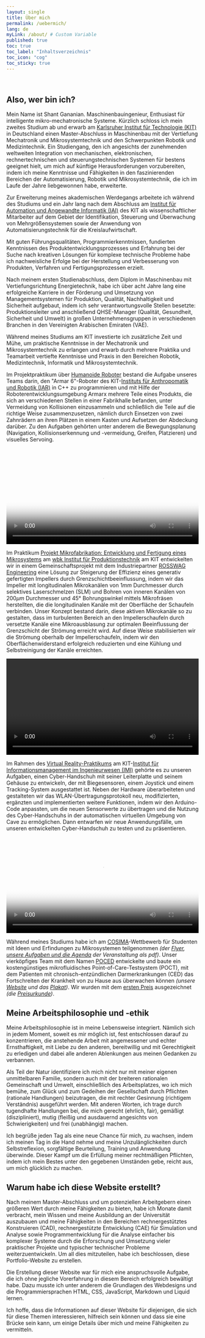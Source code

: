 ```yaml
---
layout: single
title: Über mich
permalink: /uebermich/
lang: de
myLink: /about/ # Custom Variable
published: true
toc: true
toc_label: "Inhaltsverzeichnis"
toc_icon: "cog"
toc_sticky: true
---
```


<br>

<a id="section-a"></a>
## Also, wer bin ich?

Mein Name ist Shant Gananian. Maschinenbauingenieur, Enthusiast für intelligente mikro-mechatronische Systeme. Kürzlich schloss ich mein zweites Studium ab und erwarb am [Karlsruher Institut für Technologie (KIT)](https://www.kit.edu/) in Deutschland einen Master-Abschluss in Maschinenbau mit der Vertiefung Mechatronik und Mikrosystemtechnik und den Schwerpunkten Robotik und Medizintechnik. Ein Studiengang, den ich angesichts der zunehmenden weltweiten Integration von mechanischen, elektronischen, rechnertechnischen und steuerungstechnischen Systemen für bestens geeignet hielt, um mich auf künftige Herausforderungen vorzubereiten, indem ich meine Kenntnisse und Fähigkeiten in den faszinierenden Bereichen der Automatisierung, Robotik und Mikrosystemtechnik, die ich im Laufe der Jahre liebgewonnen habe, erweiterte.

Zur Erweiterung meines akademischen Werdegangs arbeitete ich während des Studiums und ein Jahr lang nach dem Abschluss am [Institut für Automation und Angewandte Informatik (IAI)](https://www.iai.kit.edu/index.php) des KIT als wissenschaftlicher Mitarbeiter auf dem Gebiet der Identifikation, Steuerung und Überwachung von Mehrgrößensystemen sowie der Anwendung von Automatisierungstechnik für die Kreislaufwirtschaft.

Mit guten Führungsqualitäten, Programmierkenntnissen, fundierten Kenntnissen des Produktentwicklungsprozesses und Erfahrung bei der Suche nach kreativen Lösungen für komplexe technische Probleme habe ich nachweisliche Erfolge bei der Herstellung und Verbesserung von Produkten, Verfahren und Fertigungsprozessen erzielt.

Nach meinem ersten Studienabschluss, dem Diplom in Maschinenbau mit Vertiefungsrichtung Energietechnik, habe ich über acht Jahre lang eine erfolgreiche Karriere in der Förderung und Umsetzung von Managementsystemen für Produktion, Qualität, Nachhaltigkeit und Sicherheit aufgebaut, indem ich sehr verantwortungsvolle Stellen besetzte: Produktionsleiter und anschließend QHSE-Manager (Qualität, Gesundheit, Sicherheit und Umwelt) in großen Unternehmensgruppen in verschiedenen Branchen in den Vereinigten Arabischen Emiraten (VAE).

Während meines Studiums am KIT investierte ich zusätzliche Zeit und Mühe, um praktische Kenntnisse in der Mechatronik und Mikrosystemtechnik zu erlangen und erwarb durch mehrere Praktika und Teamarbeit vertiefte Kenntnisse und Praxis in den Bereichen Robotik, Medizintechnik, Informatik und Mikrosystemtechnik.

Im Projektpraktikum über [Humanoide Roboter](https://h2t.iar.kit.edu/28_1709.php) bestand die Aufgabe unseres Teams darin, den "Armar 6"-Roboter des KIT-[Instituts für Anthropomatik und Robotik (IAR)](https://www.informatik.kit.edu/5107.php) in C++ zu programmieren und mit Hilfe der Roboterentwicklungsumgebung Armarx mehrere Teile eines Produkts, die sich an verschiedenen Stellen in einer Fabrikhalle befanden, unter Vermeidung von Kollisionen einzusammeln und schließlich die Teile auf die richtige Weise zusammenzusetzen, nämlich durch Einsetzen von zwei Zahnrädern an ihren Plätzen in einem Kasten und Aufsetzen der Abdeckung darüber. Zu den Aufgaben gehörten unter anderem die Bewegungsplanung (Navigation, Kollisionserkennung und -vermeidung, Greifen, Platzieren) und visuelles Servoing.

<center>
    <p>
        <video width="100%" height=auto poster="/assets/vid/about/Humanoide Roboter - Praktikum.png" controls>
        <source src="/assets/vid/about/Humanoide Roboter - Praktikum.mp4" type="video/mp4">
        <source src="/assets/vid/about/Humanoide Roboter - Praktikum.ogg" type="video/ogg">
        Ihr Browser unterstützt das Video-Tag nicht.
        </video>
    </p>
</center>

Im Praktikum [Projekt Mikrofabrikation: Entwicklung und Fertigung eines Mikrosystems](https://www.wbk.kit.edu/lehrveranstaltungen_2058.php) am [wbk Institut für Produktionstechnik](https://www.wbk.kit.edu/) am KIT entwickelten wir in einem Gemeinschaftsprojekt mit dem Industriepartner [ROSSWAG Engineering](https://rosswag-engineering.de) eine Lösung zur Steigerung der Effizienz eines generativ gefertigten Impellers durch Grenzschichtbeeinflussung, indem wir das Impeller mit longitudinalen Mikrokanälen von $1mm$ Durchmesser durch selektives Laserschmelzen (SLM) und Bohren von inneren Kanälen von $200 \mu m$ Durchmesser und $45°$ Bohrungswinkel mittels Mikrofräsen herstellten, die die longitudinalen Kanäle mit der Oberfläche der Schaufeln verbinden. Unser Konzept bestand darin, diese aktiven Mikrokanäle so zu gestalten, dass im turbulenten Bereich an den Impellerschaufeln durch versetzte Kanäle eine Mikroausblasung zur optimalen Beeinflussung der Grenzschicht der Strömung erreicht wird. Auf diese Weise stabilisierten wir die Strömung oberhalb der Impellerschaufeln, indem wir den Oberflächenwiderstand erfolgreich reduzierten und eine Kühlung und Selbstreinigung der Kanäle erreichten.

<center>
    <p>
        <video width="100%" height=auto controls preload="metadata">
        <source src="/assets/vid/about/Mikrofertigung Abschlusspräsentation.mp4#t=0.1" type="video/mp4">
        <source src="/assets/vid/about/Mikrofertigung Abschlusspräsentation.ogg#t=0.1" type="video/ogg">
        Ihr Browser unterstützt das Video-Tag nicht.
        </video>
    </p>
</center>

Im Rahmen des [Virtual Reality-Praktikums](https://www.imi.kit.edu/208_623.php) am KIT-[Institut für Informationsmanagement im Ingenieurwesen (IMI)](https://www.imi.kit.edu/) gehörte es zu unseren Aufgaben, einen Cyber-Handschuh mit seiner Leiterplatte und seinem Gehäuse zu entwickeln, der mit Biegesensoren, einem Joystick und einem Tracking-System ausgestattet ist. Neben der Hardware überarbeiteten und gestalteten wir das WLAN-Übertragungsprotokoll neu, modifizierten, ergänzten und implementierten weitere Funktionen, indem wir den Arduino-Code anpassten, um die neuen Sensorwerte zu übertragen und die Nutzung des Cyber-Handschuhs in der automatischen virtuellen Umgebung von Cave zu ermöglichen. Dann entwarfen wir neue Anwendungsfälle, um unseren entwickelten Cyber-Handschuh zu testen und zu präsentieren.

<center>
    <p>
        <video width="100%" height=auto poster="/assets/vid/about/Virtual Reality Practical Course - Winter Term 2017_18 - Cyberglove.jpg" controls>
        <source src="/assets/vid/about/Virtual Reality Practical Course - Winter Term 2017_18 - Cyberglove.mp4" type="video/mp4">
        <source src="/assets/vid/about/Virtual Reality Practical Course - Winter Term 2017_18 - Cyberglove.ogg" type="video/ogg">
        Ihr Browser unterstützt das Video-Tag nicht.
        </video>
    </p>
</center>

Während meines Studiums habe ich am <a href="https://www.elektronikforschung.de/foerderung/nachwuchsfoerderung/cosima" target="_blank">COSIMA</a>-Wettbewerb für Studenten mit Ideen und Erfindungen zu Mikrosystemen teilgenommen *(der <a href="/assets/pdf/about/COSIMA_2019_Flyer.pdf" target="_blank">Flyer</a>, <a href="/assets/pdf/about/COSIMA_Aufruf_2019.pdf" target="_blank">unsere Aufgaben und die Agenda</a> der Veranstaltung als pdf)*. Unser vierköpfiges Team mit dem Namen <a href="/assets/pdf/about/team-poced-beschreibung-data.pdf" target="_blank">POCED</a> entwickelte und baute ein kostengünstiges mikrofluidisches Point-of-Care-Testsystem (POCT), mit dem Patienten mit chronisch-entzündlichen Darmerkrankungen (CED) das Fortschreiten der Krankheit von zu Hause aus überwachen können *(unsere <a href="https://teampoced.wixsite.com/poced" target="_blank">Website</a> und das <a href="/assets/pdf/about/Flyer-Poster poced - COSIMA19.pdf" target="_blank">Plakat</a>)*. Wir wurden mit dem <a href="https://www.cosima-mems.de/de/preistraeger/sieger-2019" target="_blank">ersten Preis</a> ausgezeichnet *(die <a href="/assets/pdf/about/1. Platz COSIMA 2019.png" target="_blank">Preisurkunde</a>)*.


<a id="section-b"></a>
## Meine Arbeitsphilosophie und -ethik

Meine Arbeitsphilosophie ist in meine Lebensweise integriert. Nämlich sich in jedem Moment, soweit es mir möglich ist, fest entschlossen darauf zu konzentrieren, die anstehende Arbeit mit angemessener und echter Ernsthaftigkeit, mit Liebe zu den anderen, bereitwillig und mit Gerechtigkeit zu erledigen und dabei alle anderen Ablenkungen aus meinen Gedanken zu verbannen.

Als Teil der Natur identifiziere ich mich nicht nur mit meiner eigenen unmittelbaren Familie, sondern auch mit der breiteren rationalen Gemeinschaft und Umwelt, einschließlich des Arbeitsplatzes, wo ich mich bemühe, zum Glück und zum Gedeihen der Gesellschaft durch Pflichten (rationale Handlungen) beizutragen, die mit rechter Gesinnung (richtigem Verständnis) ausgeführt werden. Mit anderen Worten, ich trage durch tugendhafte Handlungen bei, die mich gerecht (ehrlich, fair), gemäßigt (diszipliniert), mutig (fleißig und ausdauernd angesichts von Schwierigkeiten) und frei (unabhängig) machen.

Ich begrüße jeden Tag als eine neue Chance für mich, zu wachsen, indem ich meinen Tag in die Hand nehme und meine Unzulänglichkeiten durch Selbstreflexion, sorgfältige Beurteilung, Training und Anwendung überwinde. Dieser Kampf um die Erfüllung meiner rechtmäßigen Pflichten, indem ich mein Bestes unter den gegebenen Umständen gebe, reicht aus, um mich glücklich zu machen.

<a id="section-c"></a>
## Warum habe ich diese Website erstellt?

Nach meinem Master-Abschluss und um potenziellen Arbeitgebern einen größeren Wert durch meine Fähigkeiten zu bieten, habe ich Monate damit verbracht, mein Wissen und meine Ausbildung an der Universität auszubauen und meine Fähigkeiten in den Bereichen rechnergestütztes Konstruieren (CAD), rechnergestützte Entwicklung (CAE) für Simulation und Analyse sowie Programmentwicklung für die Analyse einfacher bis komplexer Systeme durch die Erforschung und Umsetzung vieler praktischer Projekte und typischer technischer Probleme weiterzuentwickeln. Um all dies mitzuteilen, habe ich beschlossen, diese Portfolio-Website zu erstellen.

Die Erstellung dieser Website war für mich eine anspruchsvolle Aufgabe, die ich ohne jegliche Vorerfahrung in diesem Bereich erfolgreich bewältigt habe. Dazu musste ich unter anderem die Grundlagen des Webdesigns und die Programmiersprachen HTML, CSS, JavaScript, Markdown und Liquid lernen.

Ich hoffe, dass die Informationen auf dieser Website für diejenigen, die sich für diese Themen interessieren, hilfreich sein können und dass sie eine Brücke sein kann, um einige Details über mich und meine Fähigkeiten zu vermitteln.